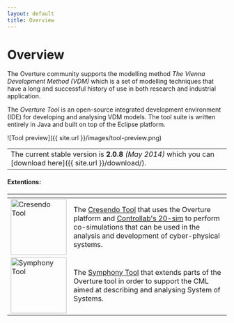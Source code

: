 ```yaml
---
layout: default
title: Overview
---
```


<link rel="stylesheet" href="css/releases.css">
<script src="http://code.jquery.com/jquery-1.11.1.min.js">
</script>
<script src="javascripts/moment-with-langs.js"></script>
<script src="javascripts/github-releases.js"></script>
<script>updateFrontPage();</script>


# Overview

<!--The Overture project is a community-based project aimed at developing open-source tools to support the modelling and analysis of the design and development of computer-based systems.
The Overture project is focused on supporting the modelling method [VDM: The Vienna Development Method](http://www.vdmportal.org/) which is a set of modelling techniques that have a long and successful history of use in both research and industrial application.-->

The Overture community  supports the modelling method *The Vienna Development Method (VDM)* which is a set of modelling techniques that have a long and successful history of use in both research and industrial application. 

<!-- It does so by providing documentation, teaching material, and at the heart of the project is the development of the Overture Tool. --> 

The *Overture Tool* is an open-source integrated development environment (IDE) for developing and analysing VDM models. The tool suite is written entirely in Java and built on top of the Eclipse platform.

![Tool preview]({{ site.url }}/images/tool-preview.png)

||
|----|
| The current stable version is <strong id="current-release-version">2.0.8</strong> <i id="current-release-data"> (May 2014) </i> which you can [download here]({{ site.url }}/download/).|

<div id="current-release"><div>

#### Extentions:
<table>
        <thead>
            <tr>
                <th></th>
                <th></th>
            </tr>
        </thead>
        <tbody>
            <tr>
               <td><a href="http://crescendotool.org"> <img src="{{ site.url }}/images/crescendo.png" width="128" alt="Cresendo Tool"> </a></td>
			   <td>The <a href="http://crescendotool.org">Cresendo Tool</a> that uses the Overture platform and <a href="http://www.controllab.nl/en/products/20-sim.html">Controllab's 20-sim</a> to perform co-simulations that can be used in the analysis and development of cyber-physical systems.</td>
            </tr>
			<tr>
				<td><a href="http://symphonytool.org"> <img src="{{ site.url }}/images/symphony.png" width="128" alt="Symphony Tool"> </a></td>
			   <td>The <a href="http://symphonytool.org">Symphony Tool</a> that extends parts of the Overture tool in order to support the CML aimed at describing and analysing System of Systems.</td>		
            </tr>
        </tbody>
</table>







